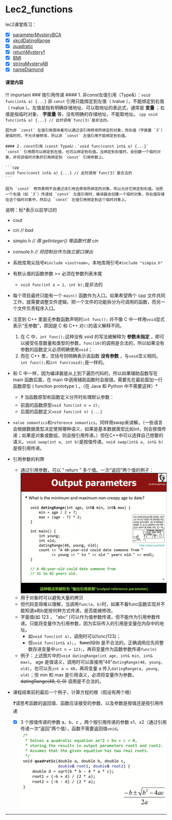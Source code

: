 # Lec2_functions
lec2课堂练习：

- [x] [parameterMysteryBCA](https://www.codestepbystep.com/problem/view/cpp/parameters/parameterMysteryBCA)
- [x] [xkcdDatingRange](https://www.codestepbystep.com/problem/view/cpp/parameters/xkcdDatingRange)
- [x] [quadratic](https://www.codestepbystep.com/problem/view/cpp/parameters/quadratic)
- [x] [returnMystery1](https://www.codestepbystep.com/problem/view/cpp/parameters/returnMystery1)
- [x] [BMI](https://www.codestepbystep.com/problem/view/cpp/parameters/BMI)
- [x] [stringMysteryAB](https://www.codestepbystep.com/problem/view/cpp/strings/stringMysteryAB)
- [x] [nameDiamond](https://www.codestepbystep.com/problem/view/cpp/strings/nameDiamond)

#### 课堂内容

!!! important
	### 按引用传递
	#### 1. 非const左值引用（Type&）：`void func(int& a) {...}`
	非 `const` 引用只能绑定到左值（ lvalue ），不能绑定到右值（ rvalue ）。左值是指有明确存储地址、可以取地址的表达式，通常是 **变量** ；右值是指临时对象、 **字面量** 等，没有明确的存储地址，不能取地址。
	```cpp
	void func(int& a) {...} // 此时调用`func(3)`是非法的。
	```


	因为非 `const` 左值引用意味着可以通过该引用修改所绑定的对象，而右值（字面量 `3`）是临时的，不允许被修改，所以非 `const` 左值引用不能绑定到右值。

	#### 2. const引用（const Type&）：`void func(const int& a) {...}`
	`const` 引用既可以绑定到左值，也可以绑定到右值。当绑定到右值时，会创建一个临时对象，并将该临时对象的引用绑定到 `const` 引用参数上。

	```cpp
	void func(const int& a) {...} // 此时调用`func(3)`是合法的	
	```

	因为 `const` 修饰表明不会通过该引用去修改所绑定的对象，所以允许它绑定到右值。当把一个右值（如 `3`）传递给 `const` 左值引用时，编译器会创建一个临时对象，将右值存储在这个临时对象中，然后让 `const` 左值引用绑定到这个临时对象上。


说明：标\*表示以前学过的

- cout
- cin *// bad*
- simpio.h *// 用 getInteger() 等函数代替 cin*
- console.h *// 将控制台作为独立窗口弹出*
- 系统库用尖括号`#include <iostream>`，本地库用引号`#include "simpio.h"`
- 有默认值的函数参数 >> 必须在参数列表末尾
	- `void func(int a = 1, int b);`是非法的
- 每个项目最终只能有一个 `main()` 函数作为入口。如果希望两个 cpp 文件共同工作，就需要调整文件逻辑，把一个文件的功能拆分为可调用的函数，而另一个文件负责程序入口。
- 注意到 C++ 里面无参数函数声明时`int func();` 并不像 C 中一样用`void`显式表示“无参数”，原因是 C 和 C++ 对`()`的语义解释不同。
	1. 在 C 中，`int func();`这种没有 void 的写法被解释为 **参数未指定** ，即可以接受任意数量和类型的参数，`func(10)`的调用是合法的，所以如果没有参数的函数定义必须明确使用`void`；
	2. 而在 C++ 里，空括号则明确表示该函数 **没有参数** ，与`void`含义相同。`int func();`和`int func(void);`是一样的。
- 和 C 中一样，因为编译器是从上到下遍历代码的，所以如果辅助函数写在 main 函数后面，在 main 中调用辅助函数时会报错。需要先在最前面加一行函数原型 ( function prototype ) 。（在 Java 和 Python 中不需要这样）\*
	- ❓ 当函数原型和函数定义分开时处理默认参数：
	- 前面的函数原型`void func(int n = 2);`
	- 后面的函数定义`void func(int n) {...}`
- `value semantics`和`reference semantics`。同样用swap来讲解。（一些语言会根据数据类型决定使用哪种语义，如果是基本数据类型比如int，则会按值传递；如果是对象或数组，则会按引用传递。）但在C++中可以选择自己想要的语义。`void swap(int a, int b)`是按值传递，`void swap(int& a, int& b)`是按引用传递。
- 引用参数的利弊
	- 通过引用参数，可以 “ return ” 多个值。一次“返回”两个值的例子：
		![lec2-1](images/lec2-1.png)
	- 用于对象时可以避免大量的拷贝
	- 但代码变得难以理解，当调用`func(a, b)`时，如果不看func函数实现并不能知道a和b是按何种方式传递，是否能被修改。
	- 字面值(如 123 ， "abc" )可以作为值参数传递，但不能作为引用参数传递。只能将变量作为引用参数，因为实际传入的引用是变量在内存中的地址。
		- 如`void func(int a)`，调用时可以func(123)；
		- 但`void func(int& a);`， ~~func(123)~~ 是不合法的。正确调用应先将整数存进变量中`int n = 123;`，再将变量作为函数参数传递`func(n)`
	- 例子：上述图片中的`void datingRange(int age, int& min, int& max)`。 age 是值语义，调用时可以直接用"48"`datingRange(48, young, old)`，也可以先`int a = 48`，再将变量 a 传入`datingRange(a, young, old)`；但 min 和 max 是引用语义，必须将变量作为参数， ~~datingRange(48, 0, 0)~~ 调用是不合法的。
- 课程结束前的最后一个例子，计算方程的根（假设有两个根）

	❓请思考函数的返回值、函数应该接受的参数、以及参数是按值还是按引用传递

	- [x] 3 个按值传递的参数 a、b、c ，两个按引用传递的参数 x1、x2（通过引用传递一次“返回”两个值），函数不需要返回值`void`。
	![lec2-2](images/lec2-2.png)

---

